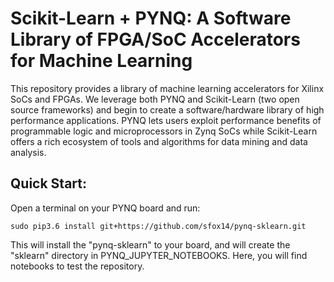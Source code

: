 # Scikit-Learn + PYNQ: A Software Library of FPGA/SoC Accelerators for Machine Learning

This repository provides a library of machine learning accelerators for Xilinx SoCs and FPGAs. We leverage both PYNQ and Scikit-Learn (two open source frameworks) and begin to create a software/hardware library of high performance applications. PYNQ lets users exploit performance benefits of programmable logic and microprocessors in Zynq SoCs while Scikit-Learn offers a rich ecosystem of tools and algorithms for data mining and data analysis.
 
## Quick Start:

Open a terminal on your PYNQ board and run:

```
sudo pip3.6 install git+https://github.com/sfox14/pynq-sklearn.git 
```

This will install the "pynq-sklearn" to your board, and will create the "sklearn" directory in PYNQ_JUPYTER_NOTEBOOKS. Here, you will find notebooks to test the repository.
